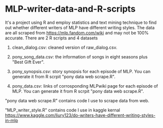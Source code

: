 # MLP-writer-data-and-R-scripts
It's a project using R and employ statistics and text mining technique to find out whether different writers of MLP have different writing styles.
The data are all scraped from https://mlp.fandom.com/wiki and may not be 100% accurate. There are 2 R scripts and 4 datasets

1. clean_dialog.csv: cleaned version of raw_dialog.csv.

2. pony_song_data.csv: the information of songs in eight seasons plus "Best Gift Ever".

3. pony_synopsis.csv: story synopsis for each episode of MLP. You can generate it from R scrpit "pony data web scrape.R".

4. pony_data.csv: links of corrosponding MLPwiki page for each episode of MLP. You can generate it from R scrpit "pony data web scrape.R".

"pony data web scrape.R" contains code I use to scrape data from web. 

"MLP_writer_style.R" contains code I use in kaggle kernal https://www.kaggle.com/liury123/do-writers-have-different-writing-styles-in-mlp
